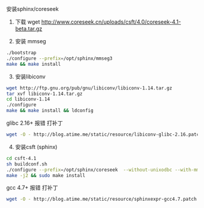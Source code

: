 安装sphinx/coreseek

1. 下载
wget http://www.coreseek.cn/uploads/csft/4.0/coreseek-4.1-beta.tar.gz

2. 安装 mmseg

```Bash
./bootstrap
./configure --prefix=/opt/sphinx/mmseg3
make && make install
```
3. 安装libiconv

```Bash
wget http://ftp.gnu.org/pub/gnu/libiconv/libiconv-1.14.tar.gz
tar xvf libiconv-1.14.tar.gz
cd libiconv-1.14
./configure
make && make install && ldconfig
```
glibc 2.16+ 报错
打补丁
```Bash
wget -O - http://blog.atime.me/static/resource/libiconv-glibc-2.16.patch.gz | gzip -d - | patch -p0
```

4. 安装csft (sphinx)

```Bash
cd csft-4.1
sh buildconf.sh
./configure --prefix=/opt/sphinx/coreseek  --without-unixodbc --with-mmseg --with-mmseg-includes=/opt/sphinx/mmseg3/include/mmseg/ --with-mmseg-libs=/opt/sphinx/mmseg3/lib/ --with-mysql --with-python LIBS=-liconv
make -j2 && sudo make install
```
gcc 4.7+ 报错
打补丁
```Bash
wget -O - http://blog.atime.me/static/resource/sphinxexpr-gcc4.7.patch.gz | gzip -d - | patch -p0
```
